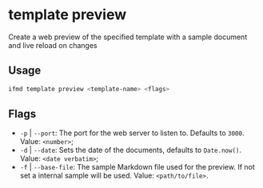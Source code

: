 # template preview

Create a web preview of the specified template with a sample document and live reload on changes

## Usage

```bash
ifmd template preview <template-name> <flags>
```

## Flags

* `-p` | `--port`: The port for the web server to listen to. Defaults to `3000`. Value: `<number>`;
* `-d` | `--date`: Sets the date of the documents, defaults to `Date.now()`. Value: `<date verbatim>`;
* `-f` | `--base-file`: The sample Markdown file used for the preview. If not set a internal sample will be used. Value: `<path/to/file>`.

